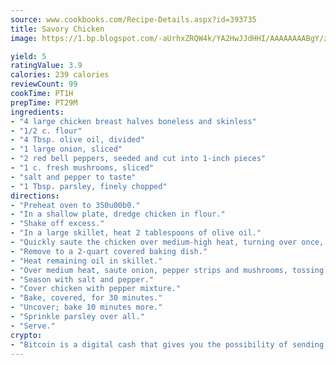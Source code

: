 ```yaml
---
source: www.cookbooks.com/Recipe-Details.aspx?id=393735
title: Savory Chicken
image: https://1.bp.blogspot.com/-aUrhxZRQW4k/YA2HwJJdHHI/AAAAAAAABgY/z2R8OXCxqDoBQtRn-q-fHG8g9_G4G1HBwCLcBGAsYHQ/s320/13.png

yield: 5
ratingValue: 3.9
calories: 239 calories
reviewCount: 99
cookTime: PT1H
prepTime: PT29M
ingredients:
- "4 large chicken breast halves boneless and skinless"
- "1/2 c. flour"
- "4 Tbsp. olive oil, divided"
- "1 large onion, sliced"
- "2 red bell peppers, seeded and cut into 1-inch pieces"
- "1 c. fresh mushrooms, sliced"
- "salt and pepper to taste"
- "1 Tbsp. parsley, finely chopped"
directions:
- "Preheat oven to 350u00b0."
- "In a shallow plate, dredge chicken in flour."
- "Shake off excess."
- "In a large skillet, heat 2 tablespoons of olive oil."
- "Quickly saute the chicken over medium-high heat, turning over once, until lightly browned."
- "Remove to a 2-quart covered baking dish."
- "Heat remaining oil in skillet."
- "Over medium heat, saute onion, pepper strips and mushrooms, tossing occasionally, until onion is wilted and pepper strips are crisp-tender."
- "Season with salt and pepper."
- "Cover chicken with pepper mixture."
- "Bake, covered, for 30 minutes."
- "Uncover; bake 10 minutes more."
- "Sprinkle parsley over all."
- "Serve."
crypto:
- "Bitcoin is a digital cash that gives you the possibility of sending money all over the world, instantly and without a fee."
---
```

